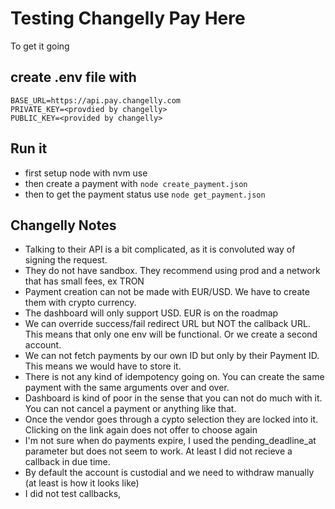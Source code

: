 # Testing Changelly Pay Here

To get it going

## create .env file with 

```
BASE_URL=https://api.pay.changelly.com
PRIVATE_KEY=<provdied by changelly>
PUBLIC_KEY=<provided by changelly>
```

## Run it

- first setup node with nvm use
- then create a payment with `node create_payment.json`
- then to get the payment status use `node get_payment.json`


## Changelly Notes
- Talking to their API is a bit complicated, as it is convoluted way of signing the request.
- They do not have sandbox. They recommend using prod and a network that has small fees, ex TRON
- Payment creation can not be made with EUR/USD. We have to create them with crypto currency.
- The dashboard will only support USD. EUR is on the roadmap
- We can override success/fail redirect URL but NOT the callback URL. This means that only one env will be functional. Or we create a second account.
- We can not fetch payments by our own ID but only by their Payment ID. This means we would have to store it.
- There is not any kind of idempotency going on. You can create the same payment with the same arguments over and over.
- Dashboard is kind of poor in the sense that you can not do much with it. You can not cancel a payment or anything like that.
- Once the vendor goes through a cypto selection they are locked into it. Clicking on the link again does not offer to choose again
- I'm not sure when do payments expire, I used the pending_deadline_at parameter but does not seem to work. At least I did not recieve a callback in due time.
- By default the account is custodial and we need to withdraw manually (at least is how it looks like)
- I did not test callbacks, 